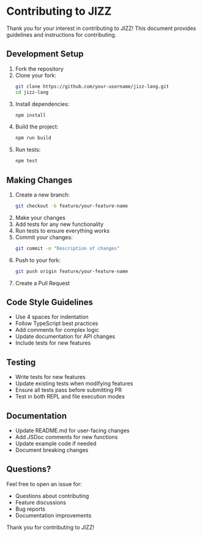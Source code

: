 # Contributing to JIZZ

Thank you for your interest in contributing to JIZZ! This document provides guidelines and instructions for contributing.

## Development Setup

1. Fork the repository
2. Clone your fork:
   ```bash
   git clone https://github.com/your-username/jizz-lang.git
   cd jizz-lang
   ```
3. Install dependencies:
   ```bash
   npm install
   ```
4. Build the project:
   ```bash
   npm run build
   ```
5. Run tests:
   ```bash
   npm test
   ```

## Making Changes

1. Create a new branch:
   ```bash
   git checkout -b feature/your-feature-name
   ```
2. Make your changes
3. Add tests for any new functionality
4. Run tests to ensure everything works
5. Commit your changes:
   ```bash
   git commit -m "Description of changes"
   ```
6. Push to your fork:
   ```bash
   git push origin feature/your-feature-name
   ```
7. Create a Pull Request

## Code Style Guidelines

- Use 4 spaces for indentation
- Follow TypeScript best practices
- Add comments for complex logic
- Update documentation for API changes
- Include tests for new features

## Testing

- Write tests for new features
- Update existing tests when modifying features
- Ensure all tests pass before submitting PR
- Test in both REPL and file execution modes

## Documentation

- Update README.md for user-facing changes
- Add JSDoc comments for new functions
- Update example code if needed
- Document breaking changes

## Questions?

Feel free to open an issue for:
- Questions about contributing
- Feature discussions
- Bug reports
- Documentation improvements

Thank you for contributing to JIZZ! 